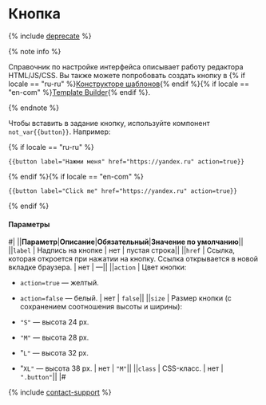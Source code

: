 # Кнопка

{% include [deprecate](../../../_includes/deprecate.md) %}

{% note info %}

Справочник по настройке интерфейса описывает работу редактора HTML/JS/CSS. Вы также можете попробовать создать кнопку в {% if locale == "ru-ru" %}[Конструкторе шаблонов](../../../template-builder/reference/field.button-radio.md){% endif %}{% if locale == "en-com" %}[Template Builder](../../../../en/docs/template-builder/reference/field.button-radio.md){% endif %}.

{% endnote %}

Чтобы вставить в задание кнопку, используйте компонент `not_var{{button}}`. Например:

{% if locale == "ru-ru" %}

```plaintext
{{button label="Нажми меня" href="https://yandex.ru" action=true}}
```

{% endif %}{% if locale == "en-com" %}

```plaintext
{{button label="Click me" href="https://yandex.ru" action=true}}
```

{% endif %}

#### Параметры

#|
||**Параметр**|**Описание**|**Обязательный**|**Значение по умолчанию**||
||`label` | Надпись на кнопке | нет | пустая строка||
||`href` | Ссылка, которая откроется при нажатии на кнопку. Ссылка открывается в новой вкладке браузера. | нет | —||
||`action` | Цвет кнопки:

- `action=true` — желтый.

- `action=false` — белый. | нет | `false`||
||`size` | Размер кнопки (с сохранением соотношения высоты и ширины):

- `"S"` — высота 24 px.

- `"M"` — высота 28 px.

- "`L"` — высота 32 px.

- "`XL"` — высота 38 px. | нет | `"M"`||
||`class` | CSS-класс. | нет | `".button"`||
|#

{% include [contact-support](../../_includes/contact-support-help.md) %}